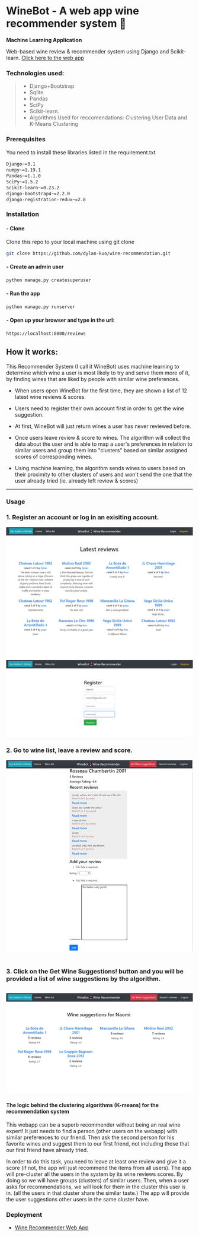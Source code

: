 # WineBot - A web app wine recommender system :wine_glass: 
**Machine Learning Application**

Web-based wine review & recommender system using Django and Scikit-learn.
[Click here to the web app](http://dylankuo.pythonanywhere.com/reviews/)


### Technologies used:
>* Django+Bootstrap
>* Sqlite
>* Pandas
>* SciPy
>* Scikit-learn.
>* Algorithms Used for reccomendations: Clustering User Data and K-Means Clustering


### Prerequisites
You need to install these libraries listed in the requirement.txt
```
Django~=3.1
numpy~=1.19.1
Pandas~=1.1.0
SciPy~=1.5.2
Scikit-learn~=0.23.2
django-bootstrap4~=2.2.0
django-registration-redux~=2.8
```

### Installation
#### - Clone
Clone this repo to your local machine using git clone 

```bash
git clone https://github.com/dylan-kuo/wine-recommendation.git
```

#### - Create an admin user  
```bash
python manage.py createsuperuser
```

#### - Run the app
```bash
python manage.py runserver 
```

#### - Open up your browser and type in the url:
```bash
https://localhost:8000/reviews
```

## How it works:
This Recommender System (I call it WineBot) uses machine learning to determine which wine a user is most likely to try and serve them more of it, by finding wines that are liked by people with similar wine preferences.

- When users open WineBot for the first time, they are shown a list of 12 latest wine reviews & scores.

- Users need to register their own account first in order to get the wine suggestion.

- At first, WineBot will just return wines a user has never reviewed before.

- Once users leave review & score to wines. The algorithm will collect the data about the user and is able to map a user's preferences in relation to similar users and group them into "clusters" based on similar assigned scores of corresponding wines.

- Using machine learning, the algorithm sends wines to users based on their proximity to other clusters of users and won't send the one that the user already tried (ie. already left review & scores)

---

### Usage <br>

### 1. Register an account or log in an exisiting account. 

![The latest review list](https://github.com/dylan-kuo/wine-recommendation/blob/master/winebot/1.jpg)
![Register an account](https://github.com/dylan-kuo/wine-recommendation/blob/master/winebot/2.jpg) <br>

### 2. Go to wine list, leave a review and score. 

![Review & Score](https://github.com/dylan-kuo/wine-recommendation/blob/master/winebot/3.jpg) <br><br>

### 3. Click on the **Get Wine Suggestions!** button and you will be provided a list of wine suggestions by the algorithm. 

![Get recommendations](https://github.com/dylan-kuo/wine-recommendation/blob/master/winebot/4.jpg) <br>
---
#### The logic behind the clustering algorithms (K-means) for the recommendation system
This webapp can be a superb recommender without being an real wine expert! It just needs to find a person (other users on the webapp) with similar preferences to our friend. Then ask the second person for his favorite wines and suggest them to our first friend, not including those that our first friend have already tried. 

In order to do this task, you need to leave at least one review and give it a score (if not, the app will just recommend the items from all users). The app will pre-cluster all the users in the system by its wine reviews scores. By doing so we will have groups (clusters) of similar users. Then, when a user asks for recommendations, we will look for them in the cluster this user is in. (all the users in that cluster share the similar taste.) The app will provide the user suggestions other users in the same cluster have.


### Deployment
* [Wine Recommender Web App](http://dylankuo.pythonanywhere.com/reviews/) 

